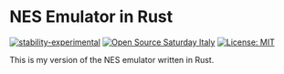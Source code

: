 # NES Emulator in Rust

[![stability-experimental](https://img.shields.io/badge/stability-experimental-orange.svg)](https://github.com/mkenney/software-guides/blob/master/STABILITY-BADGES.md#experimental)
[![Open Source Saturday Italy](https://img.shields.io/badge/Open%20Source%20Saturday-Italy-red)](https://oss-italy.github.io/)
[![License: MIT](https://img.shields.io/badge/License-MIT-yellow.svg)](https://opensource.org/licenses/MIT)



This is my version of the NES emulator written in Rust.
